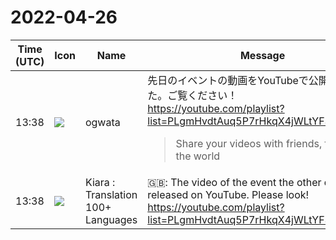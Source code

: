# 2022-04-26

|Time (UTC)|Icon|Name|Message|
|---|---|---|---|
|13:38|![](https://avatars.slack-edge.com/2019-11-22/845042642576_070441337abaca9fb7b3_72.png)|ogwata|先日のイベントの動画をYouTubeで公開しました。ご覧ください！<br><https://youtube.com/playlist?list=PLgmHvdtAuq5P7rHkqX4jWLtYF3BdyaM1H><br><blockquote>Share your videos with friends, family, and the world</blockquote>|
|13:38|![](https://avatars.slack-edge.com/2021-08-02/2324149410423_2aa7423c4133ecb9f168_72.png)|Kiara : Translation 100+ Languages|🇬🇧: The video of the event the other day was released on YouTube. Please look!<br><https://youtube.com/playlist?list=PLgmHvdtAuq5P7rHkqX4jWLtYF3BdyaM1H>|
